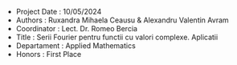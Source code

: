 * Project Date : 10/05/2024
* Authors : Ruxandra Mihaela Ceausu & Alexandru Valentin Avram
* Coordinator : Lect. Dr. Romeo Bercia
* Title : Serii Fourier pentru functii cu valori complexe. Aplicatii
* Departament : Applied Mathematics
* Honors : First Place
